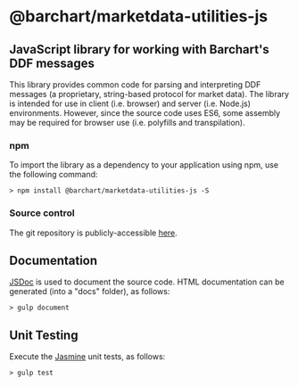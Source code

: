 # @barchart/marketdata-utilities-js
## JavaScript library for working with Barchart's DDF messages

This library provides common code for parsing and interpreting DDF messages (a proprietary, string-based protocol for market data). The library is intended for use in client (i.e. browser) and server (i.e. Node.js) environments. However, since the source code uses ES6, some assembly may be required for browser use (i.e. polyfills and transpilation).


### npm

To import the library as a dependency to your application using npm, use the following command:

	> npm install @barchart/marketdata-utilities-js -S


### Source control

The git repository is publicly-accessible [here](https://github.com/barchart/marketdata-utilities-js).


## Documentation

[JSDoc](http://usejsdoc.org/) is used to document the source code. HTML documentation can be generated (into a "docs" folder), as follows:

	> gulp document


## Unit Testing

Execute the [Jasmine](https://jasmine.github.io/) unit tests, as follows:

	> gulp test